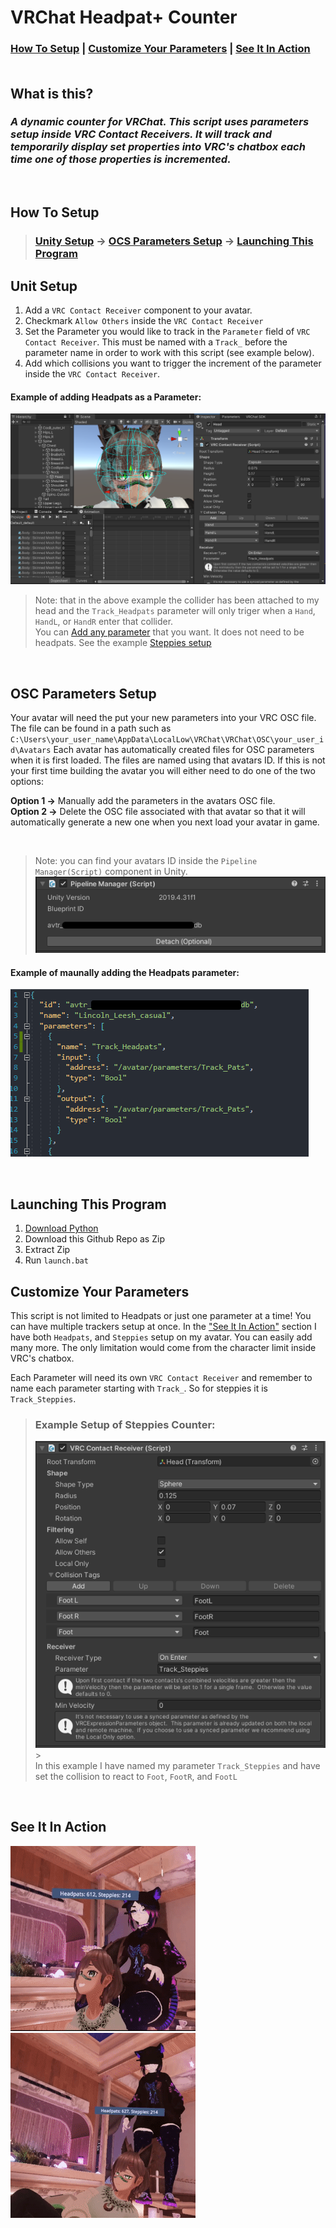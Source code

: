 # VRChat Headpat+ Counter

### <b>[How To Setup](#How-To-Setup) | [Customize Your Parameters](#Customize-Your-Parameters) | [See It In Action](#See-It-In-Action)</b><br><br>

## <b>What is this? </b><br>

### <b><i>A dynamic counter for VRChat. This script uses parameters setup inside VRC Contact Receivers. It will track and temporarily display set properties into VRC's chatbox each time one of those properties is incremented.</b></i>

<br>

## <a name="How-To-Setup"></a><b>How To Setup</b>

> ### <b>[Unity Setup](#Unity-Setup) -> [OCS Parameters Setup](#OSC-Parameters-Setup) -> [Launching This Program](#Launching-Program)</b>

## <a name="Unity-Setup"></a><b>Unit Setup</b>

1. Add a `VRC Contact Receiver` component to your avatar.
2. Checkmark `Allow Others` inside the `VRC Contact Receiver`
3. Set the Parameter you would like to track in the `Parameter` field of `VRC Contact Receiver`. This must be named with a `Track_` before the parameter name in order to work with this script (see example below).
4. Add which collisions you want to trigger the increment of the parameter inside the `VRC Contact Receiver`.

#### Example of adding Headpats as a Parameter:

![Example Image](docs/images/Unity_Example.png)

> Note: that in the above example the collider has been attached to my head and the `Track_Headpats` parameter will only triger when a `Hand`, `HandL`, or `HandR` enter that collider.<br>
> You can [Add any parameter](#Customize-Your-Parameters) that you want. It does not need to be headpats. See the example [Steppies setup](#Customize-Your-Parameters)

<br>

## <a name="OSC-Parameters-Setup"></a><b>OSC Parameters Setup</b>

Your avatar will need the put your new parameters into your VRC OSC file. The file can be found in a path such as `C:\Users\your_user_name\AppData\LocalLow\VRChat\VRChat\OSC\your_user_id\Avatars` Each avatar has automatically created files for OSC parameters when it is first loaded. The files are named using that avatars ID. If this is not your first time building the avatar you will either need to do one of the two options:

<b>Option 1 -></b> Manually add the parameters in the avatars OSC file.<br>
<b>Option 2 -></b> Delete the OSC file associated with that avatar so that it will automatically generate a new one when you next load your avatar in game.

<br>

> Note: you can find your avatars ID inside the `Pipeline Manager(Script)` component in Unity.
> ![Avatar ID](docs/images/VRC_Avatar_Descriptor.png)

#### Example of maunally adding the Headpats parameter:

![Avatar ID](docs/images/Edit_OSC_JSON.png)

<br>

## <a name="Launching-Program"></a><b>Launching This Program</b>

1. [Download Python](https://www.python.org/downloads/)
2. Download this Github Repo as Zip
3. Extract Zip
4. Run `launch.bat`

## <a name="Customize-Your-Parameters"></a><b>Customize Your Parameters</b>

This script is not limited to Headpats or just one parameter at a time! You can have multiple trackers setup at once. In the ["See It In Action"](#See-It-In-Action) section I have both `Headpats`, and `Steppies` setup on my avatar. You can easily add many more. The only limitation would come from the character limit inside VRC's chatbox.

Each Parameter will need its own `VRC Contact Receiver` and remember to name each parameter starting with `Track_`. So for steppies it is `Track_Steppies`.

> ### Example Setup of Steppies Counter:
>
> ![Avatar ID](docs/images/Track_Steppies.png) > <br>
> In this example I have named my parameter `Track_Steppies` and have set the collision to react to `Foot`, `FootR`, and `FootL`

<br>

## <a name="See-It-In-Action"></a><b>See It In Action</b>

![Headpats](docs/gifs/Headpats.gif)
![Steppies](docs/gifs/Steppies.gif)
